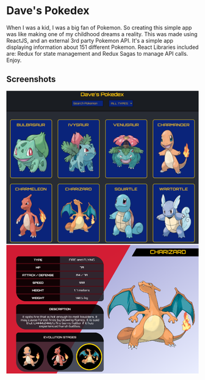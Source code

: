 # Dave's Pokedex

When I was a kid, I was a big fan of Pokemon. So creating this simple app was like making one of my childhood dreams a reality. This was made using ReactJS, and an external 3rd party Pokemon API. It's a simple app displaying information about 151 different Pokemon. React Libraries included are: Redux for state management and Redux Sagas to manage API calls. Enjoy.

## Screenshots
<img src="gh-screenshots/s1.PNG"/>
<img src="gh-screenshots/s2.PNG"/>